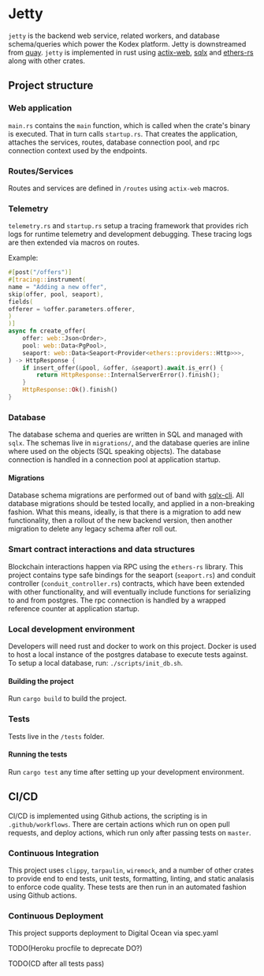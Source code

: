 # Jetty

`jetty` is the backend web service, related workers, and database schema/queries
which power the Kodex platform. Jetty is downstreamed from 
[quay](https://github.com/Alcibiades-Capital/quay). `jetty` is implemented in
rust using [actix-web](https://actix.rs/docs/), 
[sqlx](https://github.com/launchbadge/sqlx) and 
[ethers-rs](https://github.com/gakonst/ethers-rs) along with other crates.

## Project structure

### Web application

`main.rs` contains the `main` function, which is called when the crate's 
binary is executed. That in turn calls `startup.rs`. That creates the 
application, attaches the services, routes, database connection pool, and 
rpc connection context used by the endpoints.

### Routes/Services

Routes and services are defined in `/routes` using `actix-web` macros.

### Telemetry

`telemetry.rs` and `startup.rs` setup a tracing framework that provides rich 
logs for runtime telemetry and development debugging. These tracing logs are 
then extended via macros on routes.

Example:

```rust
#[post("/offers")]
#[tracing::instrument(
name = "Adding a new offer",
skip(offer, pool, seaport),
fields(
offerer = %offer.parameters.offerer,
)
)]
async fn create_offer(
    offer: web::Json<Order>,
    pool: web::Data<PgPool>,
    seaport: web::Data<Seaport<Provider<ethers::providers::Http>>>,
) -> HttpResponse {
    if insert_offer(&pool, &offer, &seaport).await.is_err() {
        return HttpResponse::InternalServerError().finish();
    }
    HttpResponse::Ok().finish()
}
```

### Database

The database schema and queries are written in SQL and managed with `sqlx`. The 
schemas live in `migrations/`, and the database queries are inline where used 
on the objects (SQL speaking objects). The database connection is handled in a
connection pool at application startup.

#### Migrations

Database schema migrations are performed out of band with
[sqlx-cli](https://crates.io/crates/sqlx-cli). All database migrations should be
tested locally, and applied in a non-breaking fashion. What this means, ideally,
is that there is a migration to add new functionality, then a rollout of the new
backend version, then another migration to delete any legacy schema after roll
out.

### Smart contract interactions and data structures

Blockchain interactions happen via RPC using the `ethers-rs` library. This project 
contains type safe bindings for the seaport (`seaport.rs`) and conduit controller 
(`conduit_controller.rs`) contracts, which have been extended with other 
functionality, and will eventually include functions for serializing to and 
from postgres. The rpc connection is handled by a wrapped reference counter 
at application startup.

### Local development environment

Developers will need rust and docker to work on this project. Docker is used 
to host a local instance  of the postgres database to execute tests against.
To setup a local database, run: `./scripts/init_db.sh`.

#### Building the project

Run `cargo build` to build the project.

### Tests

Tests live in the `/tests` folder.

#### Running the tests

Run `cargo test` any time after setting up your development environment.

## CI/CD

CI/CD is implemented using Github actions, the scripting is in 
`.github/workflows`. There are certain actions which run on open 
pull requests, and deploy actions, which run only after passing 
tests on `master`.

### Continuous Integration

This project uses `clippy`, `tarpaulin`, `wiremock`, and a number of other crates 
to provide end to end tests, unit tests, formatting, linting, and static 
analasis to enforce code quality. These tests are then run in an automated 
fashion using Github actions.

### Continuous Deployment

This project supports deployment to Digital Ocean via spec.yaml

TODO(Heroku procfile to deprecate DO?)

TODO(CD after all tests pass)